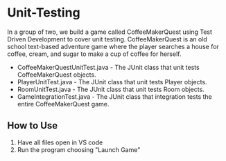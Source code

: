 # Unit-Testing
In a group of two, we build a game called CoffeeMakerQuest using Test Driven Development to cover unit testing.
CoffeeMakerQuest is an old school text-based adventure game where the player
searches a house for coffee, cream, and sugar to make a cup of coffee for
herself.

* CoffeeMakerQuestUnitTest.java - The JUnit class that unit tests CoffeeMakerQuest objects.
* PlayerUnitTest.java - The JUnit class that unit tests Player objects.
* RoomUnitTest.java - The JUnit class that unit tests Room objects.
* GameIntegrationTest.java - The JUnit class that integration tests the entire CoffeeMakerQuest game.

## How to Use
1. Have all files open in VS code
2. Run the program choosing "Launch Game"
